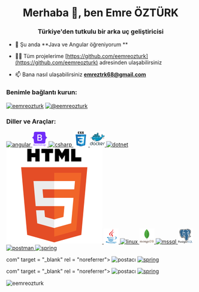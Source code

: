 <h1 align="center">Merhaba 👋, ben Emre ÖZTÜRK</h1>
<h3 align="center">Türkiye'den tutkulu bir arka uç geliştiricisi</h3>

- 🌱 Şu anda **Java ve Angular öğreniyorum **

- 👨‍💻 Tüm projelerime [https://github.com/eemreozturk](https://github.com/eemreozturk) adresinden ulaşabilirsiniz

- 📫 Bana nasıl ulaşabilirsiniz **emreztrk68@gmail.com**

<h3 align = "left">Benimle bağlantı kurun:</h3>
<p align = "left">
<a href = "https://linkedin.com/in/eemreozturk" target = "blank"><img align ="center" src="https://raw.githubusercontent.com/rahuldkjain/github-profile-readme-generator/master/src/images/icons/Social/linked-in-alt.svg" alt="eemreozturk" height = "30" genişlik = "40" /></a>
<a href = "https://medium.com/@eemreozturk" target = "blank"><img align = "center" src = "https: //raw.githubusercontent.com/rahuldkjain/github-profile-readme-generator/master/src/images/icons/Social/medium.svg" alt = "@eemreozturk" height = "30" genişlik = "40" /> </a>
</p>

<h3 align="left">Diller ve Araçlar:</h3>
<p align = "left"> <a href = "https://angular.io" target = "_blank" rel = "noreferrer"> <img src = "https://angular.io/assets/images/logos /angular/angular.svg" alt = "angular" width = "40" height = "40"/> </a> <a href = "https://getbootstrap.com" target = "_blank" rel = "noreferrer" "> <img src = "https://raw.githubusercontent.com/devicons/devicon/master/icons/bootstrap/bootstrap-plain-wordmark.svg" alt = "bootstrap" width = "40" height = "40" /> </a> <a href = "https://www.w3schools.com/cs/" target = "_blank" rel = "noreferrer"> <img src = "https://raw.githubusercontent.com/ devicons/devicon/master/icons/csharp/csharp-original.svg" alt = "csharp" width = "40" height = "40"/> </a> <a href = "https://www.w3schools. com/css/" target = "_blank" rel = "noreferrer"> <img src = "https://raw.githubusercontent.com/devicons/devicon/master/icons/css3/css3-original-wordmark.svg" alt ="css3" width = "40" height = "40"/> </a> <a href = "https://www.docker.com/" target = "_blank" rel = "noreferrer"> <img src ="https://raw.githubusercontent.com/devicons/devicon/master/icons/docker/docker-original-wordmark.svg" alt = "docker" width = "40" height = "40"/> </a > <a href = "https://dotnet.microsoft.com/" target = "_blank" rel = "noreferrer"> <img src = "https://raw.githubusercontent.com/devicons/devicon/master/icons /dot-net/dot-net-original-wordmark.svg" alt = "dotnet" width = "40" height = "40"/> </a> <a href = "https://www.w3.org /html/" target = "_blank" rel = "noreferrer"> <img src = "https://raw.githubusercontent.com/devicons/devicon/master/icons/html5/html5-original-wordmark.svg" alt= "html5" genişlik = "40" yükseklik = "40"/> </a> <a href = "https://www.java.com" target = "_blank" rel = "noreferrer"> <img src = " https://raw.githubusercontent.com/devicons/devicon/master/icons/java/java-original.svg" alt = "java" width = "40" height = "40"/> </a> <a href ="https://www.linux.org/" target = "_blank" rel = "noreferrer"> <img src = "https://raw.githubusercontent.com/devicons/devicon/master/icons/linux/linux -orijinal.svg" alt = "linux" width = "40" height = "40"/> </a> <a href = "https://www.mongodb.com/" target = "_blank" rel = "noreferrer"> <img src = "https://raw.githubusercontent.com/devicons/devicon/master/icons/mongodb/mongodb-original-wordmark.svg" alt = "mongodb" width = "40" height = "40"/> </a> <a href = "https://www.microsoft.com/en-us/sql-server" target = "_blank" rel = "noreferrer"> <img src = "https://www.svgrepo .com/show/303229/microsoft-sql-server-logo.svg" alt = "mssql" width = "40" height = "40"/> </a> <a href = "https://www.postgresql .org" target = "_blank" rel = "noreferrer"> <img src = "https://raw.githubusercontent.com/devicons/devicon/master/icons/postgresql/postgresql-original-wordmark.svg" alt = " postgresql" width = "40" height = "40"/> </a> <a href = "https://postman.com" target = "_blank" rel = "noreferrer"> <img src = "https:/ /www.vectorlogo.zone/logos/getpostman/getpostman-icon.svg" alt = "postman" width = "40" height = "40"/> </a> <a href = "https://spring.io /" target = "_blank" rel = "noreferrer"> <img src = "https://www.vectorlogo.zone/logos/springio/springio-icon.svg" alt = "spring" width = "40" yükseklik = "40"/> </a> </p>com" target = "_blank" rel = "noreferrer"> <img src = "https://www.vectorlogo.zone/logos/getpostman/getpostman-icon.svg" alt = "postacı" genişlik = "40" yükseklik= "40"/> </a> <a href = "https://spring.io/" target = "_blank" rel = "noreferrer"> <img src = "https://www.vectorlogo.zone/logos /springio/springio-icon.svg" alt = "spring" width = "40" height = "40"/> </a> </p>com" target = "_blank" rel = "noreferrer"> <img src = "https://www.vectorlogo.zone/logos/getpostman/getpostman-icon.svg" alt = "postacı" genişlik = "40" yükseklik= "40"/> </a> <a href = "https://spring.io/" target = "_blank" rel = "noreferrer"> <img src = "https://www.vectorlogo.zone/logos /springio/springio-icon.svg" alt = "spring" width = "40" height = "40"/> </a> </p>

<p><img align = "center" src = "https://github-readme-stats.vercel.app/api/top-langs?username=eemreozturk&show_icons=true&locale=en&layout=compact" alt = "eemreozturk" /> </p>
